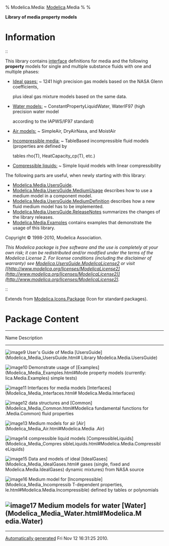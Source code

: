 % Modelica.Media: [Modelica](Modelica.html#Modelica).Media
% 
% 

**Library of media property models**

Information
===========

::

This library contains
[interface](Modelica_Media_Interfaces.html#Modelica.Media.Interfaces)
definitions for media and the following **property** models for single
and multiple substance fluids with one and multiple phases:

-   [Ideal
    gases:](Modelica_Media_IdealGases.html#Modelica.Media.IdealGases)
      ~ 1241 high precision gas models based on the NASA Glenn
        coefficients,

    plus ideal gas mixture models based on the same data.
-   [Water models:](Modelica_Media_Water.html#Modelica.Media.Water)
      ~ ConstantPropertyLiquidWater, WaterIF97 (high precision water
        model

    according to the IAPWS/IF97 standard)
-   [Air models:](Modelica_Media_Air.html#Modelica.Media.Air)
      ~ SimpleAir, DryAirNasa, and MoistAir

-   [Incompressible
    media:](Modelica_Media_Incompressible.html#Modelica.Media.Incompressible)
      ~ TableBased incompressible fluid models (properties are defined
        by

    tables rho(T), HeatCapacity\_cp(T), etc.)
-   [Compressible
    liquids:](Modelica_Media_CompressibleLiquids.html#Modelica.Media.CompressibleLiquids)
      ~ Simple liquid models with linear compressibility

The following parts are useful, when newly starting with this library:

-   [Modelica.Media.UsersGuide](Modelica_Media_UsersGuide.html#Modelica.Media.UsersGuide).
-   [Modelica.Media.UsersGuide.MediumUsage](Modelica_Media_UsersGuide_MediumUsage.html#Modelica.Media.UsersGuide.MediumUsage)
    describes how to use a medium model in a component model.
-   [Modelica.Media.UsersGuide.MediumDefinition](Modelica_Media_UsersGuide_MediumDefinition.html#Modelica.Media.UsersGuide.MediumDefinition)
    describes how a new fluid medium model has to be implemented.
-   [Modelica.Media.UsersGuide.ReleaseNotes](Modelica_Media_UsersGuide.html#Modelica.Media.UsersGuide.ReleaseNotes)
    summarizes the changes of the library releases.
-   [Modelica.Media.Examples](Modelica_Media_Examples.html#Modelica.Media.Examples)
    contains examples that demonstrate the usage of this library.

Copyright © 1998-2010, Modelica Association.

*This Modelica package is free software and the use is completely at
your own risk; it can be redistributed and/or modified under the terms
of the Modelica License 2. For license conditions (including the
disclaimer of warranty) see
[Modelica.UsersGuide.ModelicaLicense2](Modelica_UsersGuide.html#Modelica.UsersGuide.ModelicaLicense2)
or visit
[[http://www.modelica.org/licenses/ModelicaLicense2](http://www.modelica.org/licenses/ModelicaLicense2)](http://www.modelica.org/licenses/ModelicaLicense2).*

::

Extends from
[Modelica.Icons.Package](Modelica_Icons_Package.html#Modelica.Icons.Package)
(Icon for standard packages).

Package Content
===============

  ------------------------------------------------------------------------
  Name                                         Description
  -------------------------------------------- ---------------------------
  ![image9](Modelica.Media.UsersGuideS.png)    User's Guide of Media
  [UsersGuide](Modelica_Media_UsersGuide.html# Library
  Modelica.Media.UsersGuide)                   

  ![image10](Modelica.Media.ExamplesS.png)     Demonstrate usage of
  [Examples](Modelica_Media_Examples.html#Mode property models (currently:
  lica.Media.Examples)                         simple tests)

  ![image11](Modelica.Media.InterfacesS.png)   Interfaces for media models
  [Interfaces](Modelica_Media_Interfaces.html# 
  Modelica.Media.Interfaces)                   

  ![image12](Modelica.Media.CommonS.png)       data structures and
  [Common](Modelica_Media_Common.html#Modelica fundamental functions for
  .Media.Common)                               fluid properties

  ![image13](Modelica.Media.AirS.png)          Medium models for air
  [Air](Modelica_Media_Air.html#Modelica.Media 
  .Air)                                        

  ![image14](Modelica.Media.AirS.png)          compressible liquid models
  [CompressibleLiquids](Modelica_Media_Compres 
  sibleLiquids.html#Modelica.Media.Compressibl 
  eLiquids)                                    

  ![image15](Modelica.Media.AirS.png)          Data and models of ideal
  [IdealGases](Modelica_Media_IdealGases.html# gases (single, fixed and
  Modelica.Media.IdealGases)                   dynamic mixtures) from NASA
                                               source

  ![image16](Modelica.Media.AirS.png)          Medium model for
  [Incompressible](Modelica_Media_Incompressib T-dependent properties,
  le.html#Modelica.Media.Incompressible)       defined by tables or
                                               polynomials

  ![image17](Modelica.Media.AirS.png)          Medium models for water
  [Water](Modelica_Media_Water.html#Modelica.M 
  edia.Water)                                  
  ------------------------------------------------------------------------

* * * * *

[Automatically generated](http://www.3ds.com/) Fri Nov 12 16:31:25 2010.
